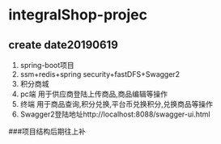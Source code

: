 # integralShop-projec
## create date20190619
<ol>
<li> spring-boot项目</li>
<li> ssm+redis+spring security+fastDFS+Swagger2</li>
<li> 积分商城</li>
<li> pc端 用于供应商登陆上传商品,商品编辑等操作</li>
<li> 终端 用于商品查询,积分兑换,平台币兑换积分,兑换商品等操作</li>
<li> Swagger2登陆地址http://localhost:8088/swagger-ui.html</li>
</ol>
###项目结构后期往上补
